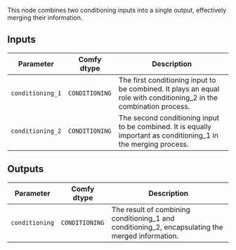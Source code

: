 This node combines two conditioning inputs into a single output, effectively merging their information.

## Inputs

| Parameter            | Comfy dtype        | Description |
|----------------------|--------------------|-------------|
| `conditioning_1`      | `CONDITIONING`     | The first conditioning input to be combined. It plays an equal role with conditioning_2 in the combination process. |
| `conditioning_2`      | `CONDITIONING`     | The second conditioning input to be combined. It is equally important as conditioning_1 in the merging process. |

## Outputs

| Parameter            | Comfy dtype        | Description |
|----------------------|--------------------|-------------|
| `conditioning`        | `CONDITIONING`     | The result of combining conditioning_1 and conditioning_2, encapsulating the merged information. |
